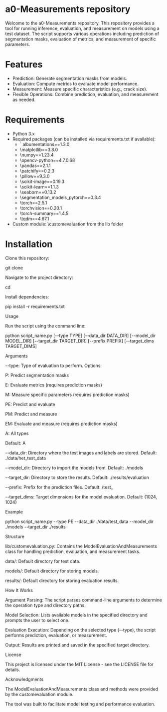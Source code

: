 # a0-Measurements repository

Welcome to the a0-Measurements repository.  This repository provides a tool for running inference, evaluation, and measurement on models using a test dataset. The script supports various operations including prediction of segmentation masks, evaluation of metrics, and measurement of specific parameters.

# Features

* Prediction: Generate segmentation masks from models.
* Evaluation: Compute metrics to evaluate model performance.
* Measurement: Measure specific characteristics (e.g., crack size).
* Flexible Operations: Combine prediction, evaluation, and measurement as needed.

# Requirements

* Python 3.x
* Required packages (can be installed via requirements.txt if available):
  * ` albumentations==1.3.0
  * \matplotlib==3.8.0
  * \numpy==1.23.4
  * \opencv-python==4.7.0.68
  * \pandas==2.1.1
  * \patchify==0.2.3
  * \pillow==9.3.0
  * \scikit-image==0.19.3
  * \scikit-learn==1.1.3
  * \seaborn==0.13.2
  * \segmentation_models_pytorch==0.3.4
  * \torch==2.5.1
  * \torchvision==0.20.1
  * \torch-summary==1.4.5
  * \tqdm==4.67.1
* Custom module: \customevaluation from the lib folder

# Installation

Clone this repository:

git clone <repository-url>

Navigate to the project directory:

cd <repository-folder>

Install dependencies:

pip install -r requirements.txt

Usage

Run the script using the command line:

python script_name.py [--type TYPE] [--data_dir DATA_DIR] [--model_dir MODEL_DIR] [--target_dir TARGET_DIR] [--prefix PREFIX] [--target_dims TARGET_DIMS]

Arguments

--type: Type of evaluation to perform. Options:

P: Predict segmentation masks

E: Evaluate metrics (requires prediction masks)

M: Measure specific parameters (requires prediction masks)

PE: Predict and evaluate

PM: Predict and measure

EM: Evaluate and measure (requires prediction masks)

A: All types

Default: A

--data_dir: Directory where the test images and labels are stored. Default: ./data/het_test_data

--model_dir: Directory to import the models from. Default: ./models

--target_dir: Directory to store the results. Default: ./results/evaluation

--prefix: Prefix for the prediction files. Default: /test_

--target_dims: Target dimensions for the model evaluation. Default: (1024, 1024)

Example

python script_name.py --type PE --data_dir ./data/test_data --model_dir ./models --target_dir ./results

Structure

lib/customevaluation.py: Contains the ModelEvaluationAndMeasurements class for handling prediction, evaluation, and measurement tasks.

data/: Default directory for test data.

models/: Default directory for storing models.

results/: Default directory for storing evaluation results.

How It Works

Argument Parsing: The script parses command-line arguments to determine the operation type and directory paths.

Model Selection: Lists available models in the specified directory and prompts the user to select one.

Evaluation Execution: Depending on the selected type (--type), the script performs prediction, evaluation, or measurement.

Output: Results are printed and saved in the specified target directory.

License

This project is licensed under the MIT License - see the LICENSE file for details.

Acknowledgments

The ModelEvaluationAndMeasurements class and methods were provided by the customevaluation module.

The tool was built to facilitate model testing and performance evaluation.

